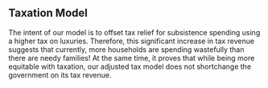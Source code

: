 ## Taxation Model 

The intent of our model is to offset tax relief for subsistence spending using a higher tax on luxuries. 
Therefore, this significant increase in tax revenue suggests that currently, more households are spending wastefully than there are needy families! At the same time, 
it proves that while being more equitable with taxation, our adjusted tax model does not shortchange the government on its tax revenue.
